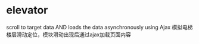 # elevator
scroll to target data AND loads the data asynchronously using Ajax 模拟电梯楼层滑动定位，模块滑动出现后通过ajax加载页面内容 
